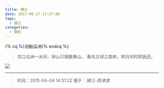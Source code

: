 ```yaml
---
title: 镇江
date: 2017-06-17 17:27:00
tags:
  - 镇江
categories:
  - 摄影
---
```


{% cq %}泊船瓜洲{% endcq %}

> 京口瓜洲一水间，钟山只隔数重山。
> 春风又绿江南岸，明月何时照我还。

![](/images/Photography/Xinjin-Ferry.jpg)

---

> 时间：2015-04-04 14:31:22
> 摄于：*镇江-西津渡*